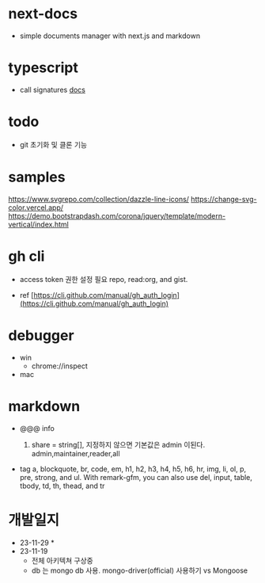 # next-docs

* simple documents manager with next.js and markdown


# typescript
* call signatures [docs](https://www.typescriptlang.org/docs/handbook/2/functions.html#call-signatures)

# todo
* git 초기화 및 클론 기능

# samples

https://www.svgrepo.com/collection/dazzle-line-icons/
https://change-svg-color.vercel.app/
https://demo.bootstrapdash.com/corona/jquery/template/modern-vertical/index.html

# gh cli

* access token 권한 설정 필요
  repo, read:org, and gist.

- ref [https://cli.github.com/manual/gh_auth_login](https://cli.github.com/manual/gh_auth_login)

# debugger

* win
    - chrome://inspect
* mac

# markdown

* @@@ info
    1. share = string[], 지정하지 않으면 기본값은 admin 이된다.
       admin,maintainer,reader,all

* tag
  a, blockquote, br, code, em, h1, h2, h3, h4, h5, h6, hr, img, li, ol, p, pre, strong, and ul. With remark-gfm,
  you can
  also use del, input, table, tbody, td, th, thead, and tr

# 개발일지

* 23-11-29
    *
* 23-11-19
    - 전체 아키텍쳐 구상중
    - db 는 mongo db 사용. mongo-driver(official) 사용하기 vs Mongoose




